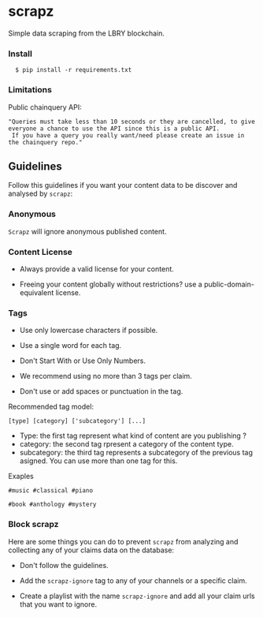 # scrapz
Simple data scraping from the LBRY blockchain.

### Install

```Shell
  $ pip install -r requirements.txt
```


### Limitations

Public chainquery API:

```Shell
"Queries must take less than 10 seconds or they are cancelled, to give everyone a chance to use the API since this is a public API.
 If you have a query you really want/need please create an issue in the chainquery repo."
```

## Guidelines

Follow this guidelines if you want your content data to be discover and analysed by `scrapz`:

### Anonymous

`Scrapz` will ignore anonymous published content.

### Content License

- Always provide a valid license for your content.

- Freeing your content globally without restrictions? use a public-domain-equivalent license.

### Tags

- Use only lowercase characters if possible.

- Use a single word for each tag.

- Don't Start With or Use Only Numbers.

- We recommend using no more than 3 tags per claim.

- Don't use or add spaces or punctuation in the tag.

Recommended tag model:

```
[type] [category] ['subcategory'] [...]
```

- Type: the first tag represent what kind of content are you publishing ?
- category: the second tag rpresent a category of the content type.
- subcategory: the third tag represents a subcategory of the previous tag asigned. You can use more than one tag for this.

Exaples

```
#music #classical #piano
```

```
#book #anthology #mystery
```  

### Block scrapz

Here are some things you can do to prevent `scrapz` from analyzing and collecting any of your claims data on the database:

- Don't follow the guidelines.

- Add the `scrapz-ignore` tag to any of your channels or a specific claim.

- Create a playlist with the name  `scrapz-ignore` and add all your claim urls that you want to ignore.
